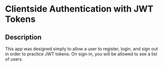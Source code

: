 # Clientside Authentication with JWT Tokens

## Description
This app was designed simply to allow a user to register, login, and sign out in order to practice JWT tokens. On sign-in, you will be allowed to see a list of users.